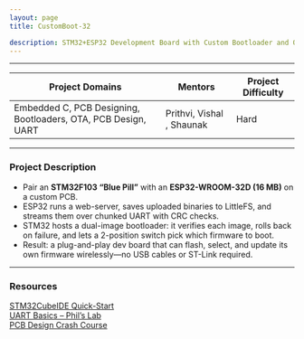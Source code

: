 ```yaml
---
layout: page
title: CustomBoot-32 

description: STM32+ESP32 Development Board with Custom Bootloader and OTA Support
---
```


---

| Project Domains                                       |Mentors | Project Difficulty |
|-------------------------------------------------------|-------|------------|
| Embedded C, PCB Designing, Bootloaders, OTA, PCB Design, UART  | Prithvi, Vishal , Shaunak |Hard               |

---

### Project Description

* Pair an **STM32F103 “Blue Pill”** with an **ESP32-WROOM-32D (16 MB)** on a custom PCB.  
* ESP32 runs a web-server, saves uploaded binaries to LittleFS, and streams them over chunked UART with CRC checks.  
* STM32 hosts a dual-image bootloader: it verifies each image, rolls back on failure, and lets a 2-position switch pick which firmware to boot.  
* Result: a plug-and-play dev board that can flash, select, and update its own firmware wirelessly—no USB cables or ST-Link required.

---

### Resources

[STM32CubeIDE Quick-Start](https://youtube.com/playlist?list=PLNyfXcjhOAwO5HNTKpZPsqBhelLF2rWQx)<br>
[UART Basics – Phil’s Lab](https://www.youtube.com/watch?v=15zXAhsVx0k)<br>
[PCB Design Crash Course](https://youtube.com/playlist?list=PLEBQazB0HUyR24ckSZ5u05TZHV9khgA1O)<br>